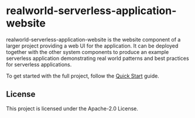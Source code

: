 # realworld-serverless-application-website

realworld-serverless-application-website is the website component of a larger project providing a web UI for the application. It can be deployed together with the other system components to produce an example serverless application demonstrating real world patterns and best practices for serverless applications.

To get started with the full project, follow the [Quick Start](https://github.com/awslabs/realworld-serverless-application/wiki/Quick-Start) guide.

## License

This project is licensed under the Apache-2.0 License.
